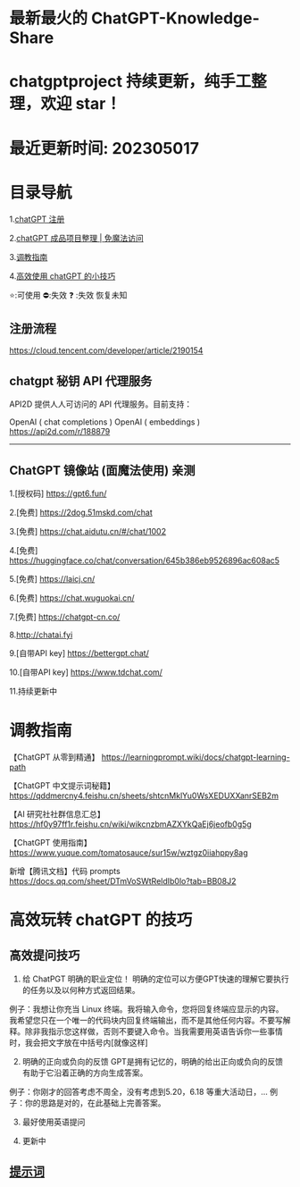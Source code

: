 # 最新最火的 ChatGPT-Knowledge-Share

# chatgptproject 持续更新，纯手工整理，欢迎 star！

# 最近更新时间: 202305017

# 目录导航

1.[chatGPT 注册]()

2.[chatGPT 成品项目整理 | 免魔法访问]()

3.[调教指南]()

4.[高效使用 chatGPT 的小技巧]()

⭐:可使用
⛔:失效
❓ :失效 恢复未知

## 注册流程

https://cloud.tencent.com/developer/article/2190154

## chatgpt 秘钥 API 代理服务

API2D 提供人人可访问的 API 代理服务。目前支持：

OpenAI ( chat completions )
OpenAI ( embeddings )
https://api2d.com/r/188879

---

## ChatGPT 镜像站 (面魔法使用) 亲测

1.[授权码] https://gpt6.fun/

2.[免费] https://2dog.51mskd.com/chat

3.[免费] https://chat.aidutu.cn/#/chat/1002

4.[免费] https://huggingface.co/chat/conversation/645b386eb9526896ac608ac5

5.[免费] https://laicj.cn/

6.[免费] https://chat.wuguokai.cn/

7.[免费] https://chatgpt-cn.co/

8.http://chatai.fyi

9.[自带API key] https://bettergpt.chat/

10.[自带API key] https://www.tdchat.com/

11.持续更新中

# 调教指南

【ChatGPT 从零到精通】
https://learningprompt.wiki/docs/chatgpt-learning-path

【ChatGPT 中文提示词秘籍】
https://qddmercny4.feishu.cn/sheets/shtcnMklYu0WsXEDUXXanrSEB2m

【AI 研究社社群信息汇总】
https://hf0y97ff1r.feishu.cn/wiki/wikcnzbmAZXYkQaEj6jeofb0g5g

【ChatGPT 使用指南】
https://www.yuque.com/tomatosauce/sur15w/wztgz0iiahppy8ag

新增【腾讯文档】代码 prompts
https://docs.qq.com/sheet/DTmVoSWtReldIb0lo?tab=BB08J2

# 高效玩转 chatGPT 的技巧

## 高效提问技巧

1. 给 ChatPGT 明确的职业定位！
明确的定位可以方便GPT快速的理解它要执行的任务以及以何种方式返回结果。

例子：我想让你充当 Linux 终端。我将输入命令，您将回复终端应显示的内容。我希望您只在一个唯一的代码块内回复终端输出，而不是其他任何内容。不要写解释。除非我指示您这样做，否则不要键入命令。当我需要用英语告诉你一些事情时，我会把文字放在中括号内[就像这样]

2. 明确的正向或负向的反馈
GPT是拥有记忆的，明确的给出正向或负向的反馈有助于它沿着正确的方向生成答案。

例子：你刚才的回答考虑不周全，没有考虑到5.20，6.18 等重大活动日，...
例子：你的思路是对的，在此基础上完善答案。

3. 最好使用英语提问

4. 更新中


## [提示词](https://github.com/qcl006007/ChatGPT-Knowledge-Share/blob/master/ChatGPT%20%5B%E6%8F%90%E7%A4%BA%E8%AF%8D%7C%20%E5%A4%A7%E5%85%A8)

